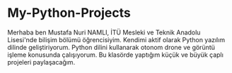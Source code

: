 # My-Python-Projects
Merhaba ben Mustafa Nuri NAMLI, İTÜ Mesleki ve Teknik Anadolu Lisesi'nde bilişim bölümü öğrencisiyim. Kendimi aktif olarak Python yazılım dilinde geliştiriyorum. Python dilini kullanarak otonom drone ve görüntü işleme konusunda çalışıyorum. Bu klasörde yaptığım küçük ve büyük çaplı projeleri paylaşacağım.

